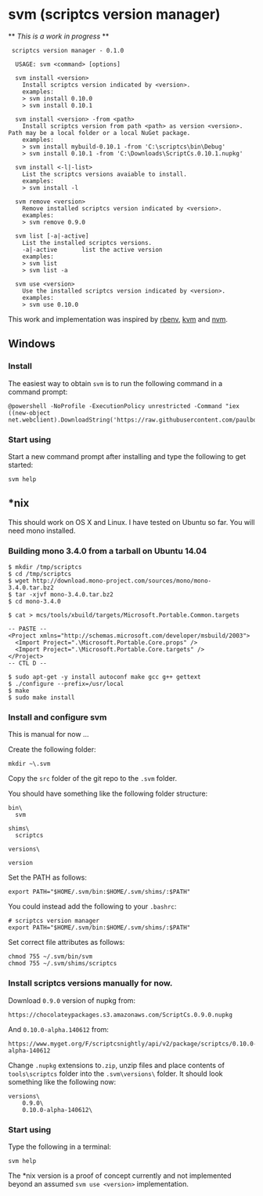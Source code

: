 svm (scriptcs version manager)
===

** *This is a work in progress* **


     scriptcs version manager - 0.1.0

      USAGE: svm <command> [options]

	  svm install <version>
	    Install scriptcs version indicated by <version>.
	    examples:
	    > svm install 0.10.0
	    > svm install 0.10.1
	
	  svm install <version> -from <path>
	    Install scriptcs version from path <path> as version <version>. Path may be a local folder or a local NuGet package.
	    examples:
	    > svm install mybuild-0.10.1 -from 'C:\scriptcs\bin\Debug'
    	> svm install 0.10.1 -from 'C:\Downloads\ScriptCs.0.10.1.nupkg'
	
	  svm install <-l|-list>
	    List the scriptcs versions avaiable to install.
	    examples:
	    > svm install -l
	
	  svm remove <version>
	    Remove installed scriptcs version indicated by <version>.
	    examples:
	    > svm remove 0.9.0
	
	  svm list [-a|-active]
	    List the installed scriptcs versions.
	    -a|-active       list the active version
	    examples:
	    > svm list
	    > svm list -a
	
	  svm use <version>
	    Use the installed scriptcs version indicated by <version>.
	    examples:
	    > svm use 0.10.0

This work and implementation was inspired by [rbenv](https://github.com/sstephenson/rbenv), [kvm](https://github.com/aspnet/KRuntime/tree/dev/setup) and [nvm](https://github.com/creationix/nvm).

## Windows ##

### Install ###

The easiest way to obtain `svm` is to run the following command in a command prompt:

	@powershell -NoProfile -ExecutionPolicy unrestricted -Command "iex ((new-object net.webclient).DownloadString('https://raw.githubusercontent.com/paulbouwer/svm/master/install/installer.ps1'))"

### Start using ###

Start a new command prompt after installing and type the following to get started:

	svm help


## *nix ##

This should work on OS X and Linux. I have tested on Ubuntu so far. You will need mono installed.

### Building mono 3.4.0 from a tarball on Ubuntu 14.04 ###

	$ mkdir /tmp/scriptcs
	$ cd /tmp/scriptcs
	$ wget http://download.mono-project.com/sources/mono/mono-3.4.0.tar.bz2
	$ tar -xjvf mono-3.4.0.tar.bz2
	$ cd mono-3.4.0

	$ cat > mcs/tools/xbuild/targets/Microsoft.Portable.Common.targets

	-- PASTE --
	<Project xmlns="http://schemas.microsoft.com/developer/msbuild/2003">
	  <Import Project=".\Microsoft.Portable.Core.props" />
	  <Import Project=".\Microsoft.Portable.Core.targets" />
	</Project>
	-- CTL D --

	$ sudo apt-get -y install autoconf make gcc g++ gettext
	$ ./configure --prefix=/usr/local
	$ make
	$ sudo make install


### Install and configure svm ###

This is manual for now ...

Create the following folder:

`mkdir ~\.svm`

Copy the `src` folder of the git repo to the `.svm` folder.

You should have something like the following folder structure:


    bin\
      svm

    shims\
      scriptcs

    versions\

    version

Set the PATH as follows:

	export PATH="$HOME/.svm/bin:$HOME/.svm/shims/:$PATH"

You could instead add the following to your `.bashrc`:

	# scriptcs version manager
	export PATH="$HOME/.svm/bin:$HOME/.svm/shims/:$PATH"

Set correct file attributes as follows:

	chmod 755 ~/.svm/bin/svm
	chmod 755 ~/.svm/shims/scriptcs


### Install scriptcs versions manually for now. ###

Download `0.9.0` version of nupkg from:

	https://chocolateypackages.s3.amazonaws.com/ScriptCs.0.9.0.nupkg

And `0.10.0-alpha.140612` from:

	https://www.myget.org/F/scriptcsnightly/api/v2/package/scriptcs/0.10.0-alpha-140612

Change `.nupkg` extensions to`.zip`, unzip files and place contents of `tools\scriptcs` folder into the `.svm\versions\` folder. It should look something like the following now:

	versions\
		0.9.0\
		0.10.0-alpha-140612\

### Start using ###

Type the following in a terminal:

	svm help

The *nix version is a proof of concept currently and not implemented beyond an assumed `svm use <version>` implementation.
